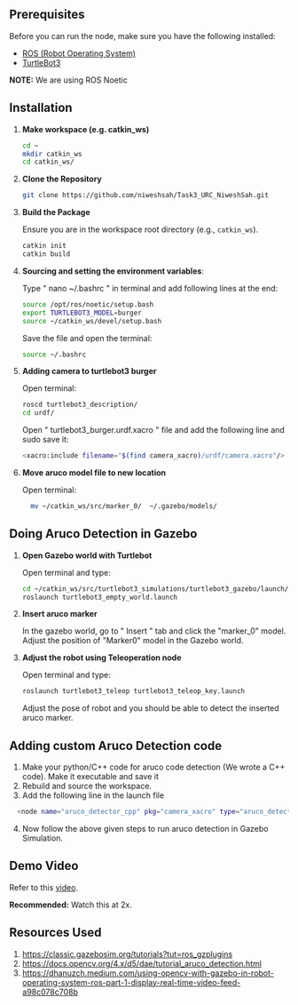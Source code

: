 ## Prerequisites

Before you can run the node, make sure you have the following installed:
- [ROS (Robot Operating System)](http://wiki.ros.org/ROS/Installation)
- [TurtleBot3](https://emanual.robotis.com/docs/en/platform/turtlebot3/quick-start/)



**NOTE:** We are using ROS Noetic

## Installation

1.  **Make workspace (e.g. catkin_ws)**

     ```bash
    cd ~
    mkdir catkin_ws
    cd catkin_ws/
    ```

2.  **Clone the Repository**

    ```bash
    git clone https://github.com/niweshsah/Task3_URC_NiweshSah.git
    ```

3. **Build the Package**

    Ensure you are in the workspace root directory (e.g., `catkin_ws`).

    ```bash
    catkin init
    catkin build
    ```
4. **Sourcing and setting the environment variables**:

     Type " nano ~/.bashrc " in terminal and add following lines at the end:

     ```bash
    source /opt/ros/noetic/setup.bash
     export TURTLEBOT3_MODEL=burger
     source ~/catkin_ws/devel/setup.bash
     ```

     Save the file and open the terminal:
     ```bash
    source ~/.bashrc
    ```

5. **Adding camera to turtlebot3 burger**

   Open terminal:
   
     ```bash
     roscd turtlebot3_description/
     cd urdf/
     ```

    Open " turtlebot3_burger.urdf.xacro " file and add the following line and sudo save it:

     ```bash
     <xacro:include filename="$(find camera_xacro)/urdf/camera.xacro"/>
     ```

6. **Move aruco model file to new location**

   Open terminal:

   ```bash
     mv ~/catkin_ws/src/marker_0/  ~/.gazebo/models/
   ```
   

 ## Doing Aruco Detection in Gazebo

1. **Open Gazebo world with Turtlebot**
  
   Open terminal and type:

     ```bash
     cd ~/catkin_ws/src/turtlebot3_simulations/turtlebot3_gazebo/launch/
     roslaunch turtlebot3_empty_world.launch 
     ```

2. **Insert aruco marker**

   In the gazebo world, go to " Insert " tab and click the "marker_0" model. Adjust the position of "Marker0" model in the Gazebo world.


3. **Adjust the robot using Teleoperation node**

   Open terminal and type:

   ```bash
   roslaunch turtlebot3_teleop turtlebot3_teleop_key.launch  
   ```

   Adjust the pose of robot and you should be able to detect the inserted aruco marker.


## Adding custom Aruco Detection code 

1. Make your python/C++ code for aruco code detection (We wrote a C++ code). Make it executable and save it
2. Rebuild and source the workspace.
3. Add the following line in the launch file

```bash
  <node name="aruco_detector_cpp" pkg="camera_xacro" type="aruco_detector_cpp" output="screen" />  
```
4. Now follow the above given steps to run aruco detection in Gazebo Simulation.


## Demo Video

Refer to this [video](https://youtu.be/gz6GUQ0oo8Q).

**Recommended:** Watch this at 2x.

## Resources Used

1. https://classic.gazebosim.org/tutorials?tut=ros_gzplugins
2. https://docs.opencv.org/4.x/d5/dae/tutorial_aruco_detection.html
3. https://dhanuzch.medium.com/using-opencv-with-gazebo-in-robot-operating-system-ros-part-1-display-real-time-video-feed-a98c078c708b
